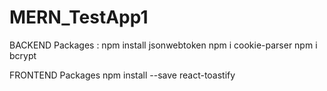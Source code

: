 # MERN_TestApp1

BACKEND Packages : 
npm install jsonwebtoken
npm i cookie-parser
npm i bcrypt

FRONTEND Packages
npm install --save react-toastify


